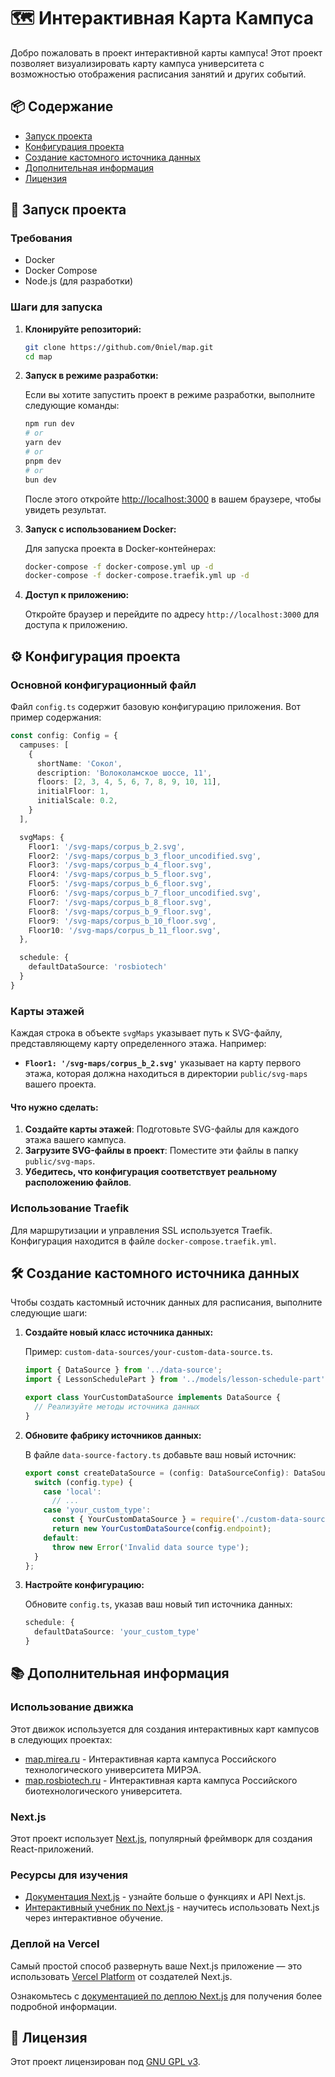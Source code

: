 # 🗺️ Интерактивная Карта Кампуса

Добро пожаловать в проект интерактивной карты кампуса! Этот проект позволяет визуализировать карту кампуса университета с возможностью отображения расписания занятий и других событий. 

## 📦 Содержание

- [Запуск проекта](#🚀-запуск-проекта)
- [Конфигурация проекта](#⚙️-конфигурация-проекта)
- [Создание кастомного источника данных](#🛠️-создание-кастомного-источника-данных)
- [Дополнительная информация](#📚-дополнительная-информация)
- [Лицензия](#📄-лицензия)

## 🚀 Запуск проекта

### Требования

- Docker
- Docker Compose
- Node.js (для разработки)

### Шаги для запуска

1. **Клонируйте репозиторий:**

   ```bash
   git clone https://github.com/0niel/map.git
   cd map
   ```

2. **Запуск в режиме разработки:**

   Если вы хотите запустить проект в режиме разработки, выполните следующие команды:

   ```bash
   npm run dev
   # or
   yarn dev
   # or
   pnpm dev
   # or
   bun dev
   ```

   После этого откройте [http://localhost:3000](http://localhost:3000) в вашем браузере, чтобы увидеть результат.

3. **Запуск с использованием Docker:**

   Для запуска проекта в Docker-контейнерах:

   ```bash
   docker-compose -f docker-compose.yml up -d
   docker-compose -f docker-compose.traefik.yml up -d
   ```

4. **Доступ к приложению:**

   Откройте браузер и перейдите по адресу `http://localhost:3000` для доступа к приложению.

## ⚙️ Конфигурация проекта

### Основной конфигурационный файл

Файл `config.ts` содержит базовую конфигурацию приложения. Вот пример содержания:

```typescript
const config: Config = {
  campuses: [
    {
      shortName: 'Сокол',
      description: 'Волоколамское шоссе, 11',
      floors: [2, 3, 4, 5, 6, 7, 8, 9, 10, 11],
      initialFloor: 1,
      initialScale: 0.2,
    }
  ],

  svgMaps: {
    Floor1: '/svg-maps/corpus_b_2.svg',
    Floor2: '/svg-maps/corpus_b_3_floor_uncodified.svg',
    Floor3: '/svg-maps/corpus_b_4_floor.svg',
    Floor4: '/svg-maps/corpus_b_5_floor.svg',
    Floor5: '/svg-maps/corpus_b_6_floor.svg',
    Floor6: '/svg-maps/corpus_b_7_floor_uncodified.svg',
    Floor7: '/svg-maps/corpus_b_8_floor.svg',
    Floor8: '/svg-maps/corpus_b_9_floor.svg',
    Floor9: '/svg-maps/corpus_b_10_floor.svg',
    Floor10: '/svg-maps/corpus_b_11_floor.svg',
  },

  schedule: {
    defaultDataSource: 'rosbiotech'
  }
}
```

### Карты этажей

Каждая строка в объекте `svgMaps` указывает путь к SVG-файлу, представляющему карту определенного этажа. Например:

- **`Floor1: '/svg-maps/corpus_b_2.svg'`** указывает на карту первого этажа, которая должна находиться в директории `public/svg-maps` вашего проекта.

#### Что нужно сделать:

1. **Создайте карты этажей**: Подготовьте SVG-файлы для каждого этажа вашего кампуса.
2. **Загрузите SVG-файлы в проект**: Поместите эти файлы в папку `public/svg-maps`.
3. **Убедитесь, что конфигурация соответствует реальному расположению файлов**.

### Использование Traefik

Для маршрутизации и управления SSL используется Traefik. Конфигурация находится в файле `docker-compose.traefik.yml`.

## 🛠️ Создание кастомного источника данных

Чтобы создать кастомный источник данных для расписания, выполните следующие шаги:

1. **Создайте новый класс источника данных:**

   Пример: `custom-data-sources/your-custom-data-source.ts`.

   ```typescript
   import { DataSource } from '../data-source';
   import { LessonSchedulePart } from '../models/lesson-schedule-part';

   export class YourCustomDataSource implements DataSource {
     // Реализуйте методы источника данных
   }
   ```

2. **Обновите фабрику источников данных:**

   В файле `data-source-factory.ts` добавьте ваш новый источник:

   ```typescript
   export const createDataSource = (config: DataSourceConfig): DataSource => {
     switch (config.type) {
       case 'local':
         // ...
       case 'your_custom_type':
         const { YourCustomDataSource } = require('./custom-data-sources/your-custom-data-source');
         return new YourCustomDataSource(config.endpoint);
       default:
         throw new Error('Invalid data source type');
     }
   };
   ```

3. **Настройте конфигурацию:**

   Обновите `config.ts`, указав ваш новый тип источника данных:

   ```typescript
   schedule: {
     defaultDataSource: 'your_custom_type'
   }
   ```

## 📚 Дополнительная информация

### Использование движка

Этот движок используется для создания интерактивных карт кампусов в следующих проектах:

- [map.mirea.ru](https://map.mirea.ru) - Интерактивная карта кампуса Российского технологического университета МИРЭА.
- [map.rosbiotech.ru](https://map.rosbiotech.ru) - Интерактивная карта кампуса Российского биотехнологического университета.

### Next.js

Этот проект использует [Next.js](https://nextjs.org), популярный фреймворк для создания React-приложений.

### Ресурсы для изучения

- [Документация Next.js](https://nextjs.org/docs) - узнайте больше о функциях и API Next.js.
- [Интерактивный учебник по Next.js](https://nextjs.org/learn) - научитесь использовать Next.js через интерактивное обучение.

### Деплой на Vercel

Самый простой способ развернуть ваше Next.js приложение — это использовать [Vercel Platform](https://vercel.com/new?utm_medium=default-template&filter=next.js&utm_source=create-next-app&utm_campaign=create-next-app-readme) от создателей Next.js.

Ознакомьтесь с [документацией по деплою Next.js](https://nextjs.org/docs/deployment) для получения более подробной информации.

## 📄 Лицензия

Этот проект лицензирован под [GNU GPL v3](LICENSE).